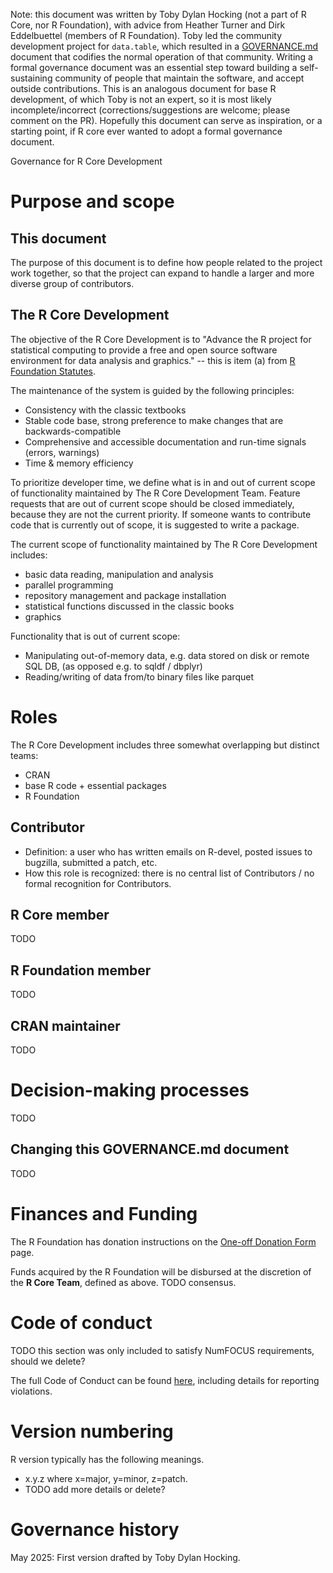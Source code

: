 Note: this document was written by Toby Dylan Hocking (not a part of R
Core, nor R Foundation), with advice from Heather Turner and Dirk
Eddelbuettel (members of R Foundation). Toby led the community
development project for `data.table`, which resulted in a
[GOVERNANCE.md](https://github.com/Rdatatable/data.table/blob/master/GOVERNANCE.md)
document that codifies the normal operation of that community.
Writing a formal governance document was an essential step toward
building a self-sustaining community of people that maintain the
software, and accept outside contributions. This is an analogous
document for base R development, of which Toby is not an expert, so it
is most likely incomplete/incorrect (corrections/suggestions are
welcome; please comment on the PR). Hopefully this document can serve
as inspiration, or a starting point, if R core ever wanted to adopt a
formal governance document.

Governance for R Core Development

# Purpose and scope

## This document

The purpose of this document is to define how people related to the
project work together, so that the project can expand to handle a
larger and more diverse group of contributors.

## The R Core Development

The objective of the R Core Development is to "Advance the R project
for statistical computing to provide a free and open source software
environment for data analysis and graphics." -- this is item (a) from
[R Foundation Statutes](https://www.r-project.org/foundation/Rfoundation-statutes.pdf).

The maintenance of the system is guided by the following principles:

* Consistency with the classic textbooks
* Stable code base, strong preference to make changes that are backwards-compatible
* Comprehensive and accessible documentation and run-time signals (errors, warnings)
* Time & memory efficiency

To prioritize developer time, we define what is in and out of current
scope of functionality maintained by The R Core Development
Team. Feature requests that are out of current scope should be closed
immediately, because they are not the current priority. If someone
wants to contribute code that is currently out of scope, it is
suggested to write a package.

The current scope of functionality maintained by The R Core Development includes:
* basic data reading, manipulation and analysis 
* parallel programming
* repository management and package installation
* statistical functions discussed in the classic books
* graphics

Functionality that is out of current scope:
* Manipulating out-of-memory data, e.g. data stored on disk or remote SQL DB, (as opposed e.g. to sqldf / dbplyr)
* Reading/writing of data from/to binary files like parquet

# Roles 

The R Core Development includes three somewhat overlapping but distinct teams:

* CRAN
* base R code + essential packages
* R Foundation

## Contributor

* Definition: a user who has written emails on R-devel, posted issues to bugzilla, submitted a patch, etc. 
* How this role is recognized: there is no central list of Contributors / no formal recognition for Contributors.

## R Core member

TODO

## R Foundation member

TODO

## CRAN maintainer

TODO

# Decision-making processes

TODO

## Changing this GOVERNANCE.md document

TODO

# Finances and Funding

The R Foundation has donation instructions on the [One-off Donation Form](https://www.r-project.org/foundation/donations.html) page.

Funds acquired by the R Foundation will be disbursed at the discretion of the **R Core Team**, defined as above.  TODO consensus.

# Code of conduct

TODO this section was only included to satisfy NumFOCUS requirements, should we delete?

The full Code of Conduct can be found [here](CONDUCT.md), including details for reporting violations.

# Version numbering

R version typically has the following meanings.

* x.y.z where x=major, y=minor, z=patch.
* TODO add more details or delete?

# Governance history

May 2025: First version drafted by Toby Dylan Hocking.
